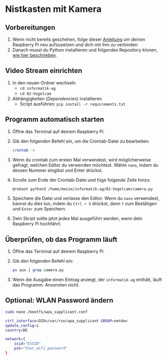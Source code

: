 # Nistkasten mit Kamera

## Vorbereitungen

1.  Wenn nicht bereits geschehen, folge dieser [Anleitung](../01-Kamera-am-Pi/README.md#raspberry-pi-vorbereiten) um deinen Raspberry Pi neu aufzusetzen und dich mit ihm zu verbinden
1. Danach musst du Python installieren und folgendes Repository klonen, [wie hier beschrieben](../01-Kamera-am-Pi/README.md#kamera-software-vorbereiten).

## Video Stream einrichten

1. In den neuen Ordner wechseln
    * `cd informatik-ag`
    * `cd 02-Vogelcam`
1. Abhängigkeiten (*Dependencies*) installieren
    * Script ausführen: `pip install -r requirements.txt`

## Programm automatisch starten

1. Öffne das Terminal auf deinem Raspberry Pi.
1. Gib den folgenden Befehl ein, um die Crontab-Datei zu bearbeiten:

   ```bash
   crontab -e
   ```

1. Wenn du crontab zum ersten Mal verwendest, wird möglicherweise gefragt, welchen Editor du verwenden möchtest. Wähle `nano`, indem du dessen Nummer eingibst und Enter drückst.
1. Scrolle zum Ende der Crontab-Datei und füge folgende Zeile hinzu:

   ```bash
   @reboot python3 /home/meise/informatik-ag/02-Vogelcam/camera.py
   ```

1. Speichere die Datei und verlasse den Editor. Wenn du `nano` verwendest, kannst du dies tun, indem du `Ctrl + X` drückst, dann `Y` zum Bestätigen und `Enter` zum Speichern.
1. Dein Skript sollte jetzt jedes Mal ausgeführt werden, wenn dein Raspberry Pi hochfährt.

## Überprǔfen, ob das Programm läuft

1. Öffne das Terminal auf deinem Raspberry Pi.
1. Gib den folgenden Befehl ein:

   ```bash
   ps aux | grep camera.py
   ```
1. Wenn die Ausgabe einen Eintrag anzeigt, der `informatik-ag` enthält, läuft das Programm. Ansonsten nicht.

## Optional: WLAN Password ändern

```bash
sudo nano /bootfs/wpa_supplicant.conf
```

```bash
ctrl_interface=DIR=/var/run/wpa_supplicant GROUP=netdev
update_config=1
country=DE

network={
    ssid="ESSID"
    psk="Your_wifi_password"
}
```
